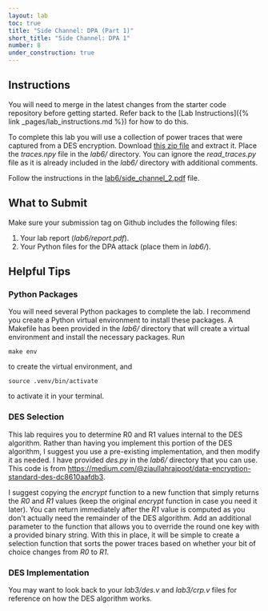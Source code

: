 ```yaml
---
layout: lab
toc: true
title: "Side Channel: DPA (Part 1)"
short_title: "Side Channel: DPA 1"
number: 8
under_construction: true
---
```


## Instructions

You will need to merge in the latest changes from the starter code repository before getting started.  Refer back to the [Lab Instructions]({% link _pages/lab_instructions.md %}) for how to do this.

To complete this lab you will use a collection of power traces that were captured from a DES encryption.  Download [this zip file](https://drive.google.com/file/d/1_nER-j0IvPwxPzvr-h9KBcCyjKydJV5A/view?usp=sharing) and extract it.  Place the *traces.npy* file in the *lab6/* directory. You can ignore the *read_traces.py* file as it is already included in the *lab6/* directory with additional comments.

Follow the instructions in the [lab6/side_channel_2.pdf](https://github.com/byu-cpe/ecen522r_security_student/blob/main/lab6/side_channel_2.pdf) file.

## What to Submit

Make sure your submission tag on Github includes the following files:
1. Your lab report (*lab6/report.pdf*).
1. Your Python files for the DPA attack (place them in *lab6/*).

## Helpful Tips

### Python Packages
You will need several Python packages to complete the lab.  I recommend you create a Python virtual environment to install these packages.  A Makefile has been provided in the *lab6/* directory that will create a virtual environment and install the necessary packages.  Run 
    
    make env
    
to create the virtual environment, and 

    source .venv/bin/activate
    
to activate it in your terminal.

### DES Selection 

This lab requires you to determine R0 and R1 values internal to the DES algorithm. Rather than having you implement this portion of the DES algorithm, I suggest you use a pre-existing implementation, and then modify it as needed.  I have provided *des.py* in the *lab6/* directory that you can use.  This code is from <https://medium.com/@ziaullahrajpoot/data-encryption-standard-des-dc8610aafdb3>.

I suggest copying the *encrypt* function to a new function that simply returns the *R0* and *R1* values (keep the original *encrypt* function in case you need it later).  You can return immediately after the *R1* value is computed as you don't actually need the remainder of the DES algorithm.  Add an additional parameter to the function that allows you to override the round one key with a provided binary string.  With this in place, it will be simple to create a selection function that sorts the power traces based on whether your bit of choice changes from *R0* to *R1*.

### DES Implementation

You may want to look back to your *lab3/des.v* and *lab3/crp.v* files for reference on how the DES algorithm works.  
